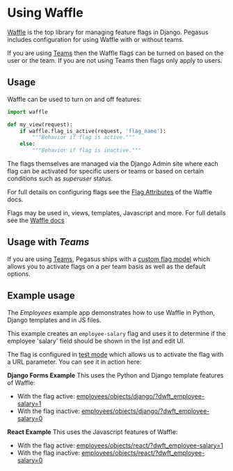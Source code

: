 # Using Waffle

[Waffle][waffle] is the top library for managing feature flags in Django. Pegasus includes configuration
for using Waffle with or without teams.

If you are using [Teams](/teams.md) then the Waffle flags can be turned on based on the user or the team.
If you are not using Teams then flags only apply to users.

[waffle]: https://waffle.readthedocs.io/en/stable/

## Usage

Waffle can be used to turn on and off features:

```python
import waffle

def my_view(request):
    if waffle.flag_is_active(request, 'flag_name'):
        """Behavior if flag is active."""
    else:
        """Behavior if flag is inactive."""
```

The flags themselves are managed via the Django Admin site where each flag can be activated for specific
users or teams or based on certain conditions such as *superuser* status.

For full details on configuring flags see the [Flag Attributes][flag-attribs] of the Waffle docs.

[flag-attribs]: https://waffle.readthedocs.io/en/stable/types/flag.html#flag-attributes

Flags may be used in, views, templates, Javascript and more. For full details see the [Waffle docs][waffle-usage]

[waffle-usage]: https://waffle.readthedocs.io/en/stable/usage/index.html

## Usage with *Teams*

If you are using [Teams](/teams.md), Pegasus ships with a [custom flag model][custom-model] which allows you
to activate flags on a per team basis as well as the default options.

[custom-model]: https://waffle.readthedocs.io/en/stable/types/flag.html#custom-flag-models

## Example usage

The *Employees* example app demonstrates how to use Waffle in Python, Django templates and in JS files.

This example creates an `employee-salary` flag and uses it to determine if the employee 'salary' field
should be shown in the list and edit UI.

The flag is configured in [test mode][test-mode] which
allows us to activate the flag with a URL parameter. You can see it in action here:

[test-mode]: https://waffle.readthedocs.io/en/stable/testing/user.html

**Django Forms Example**
This uses the Python and Django template features of Waffle:

* With the flag active: [employees/objects/django/?dwft_employee-salary=1][django-active]
* With the flag inactive: [employees/objects/django/?dwft_employee-salary=0][django-inactive]

[django-active]: http://localhost:8000/pegasus/employees/objects/django/?dwft_employee-salary=1
[django-inactive]: http://localhost:8000/pegasus/employees/objects/django/?dwft_employee-salary=0

**React Example**
This uses the Javascript features of Waffle:


* With the flag active: [employees/objects/react/?dwft_employee-salary=1][react-active]
* With the flag inactive: [employees/objects/react/?dwft_employee-salary=0][react-inactive]

[react-active]: http://localhost:8000/pegasus/employees/objects/react/?dwft_employee-salary=1
[react-inactive]: http://localhost:8000/pegasus/employees/objects/react/?dwft_employee-salary=0

